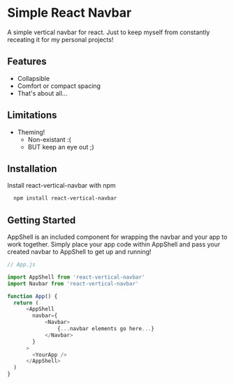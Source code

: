 
# Simple React Navbar

A simple vertical navbar for react. Just to keep myself from constantly receating it for my personal projects!

## Features

* Collapsible
* Comfort or compact spacing
* That's about all...

## Limitations
* Theming!
    * Non-existant :(
    * BUT keep an eye out ;)



## Installation

Install react-vertical-navbar with npm

```bash
  npm install react-vertical-navbar
```
    
## Getting Started

AppShell is an included component for wrapping the navbar and your app to work together. Simply place your app code within AppShell and pass your created navbar to AppShell to get up and running!

```javascript
// App.js

import AppShell from 'react-vertical-navbar'
import Navbar from 'react-vertical-navbar' 

function App() {
  return (
      <AppShell 
        navbar={
            <Navbar>
                {...navbar elements go here...}
            </Navbar>
        } 
      >
        <YourApp />
      </AppShell>
  )
}
```

